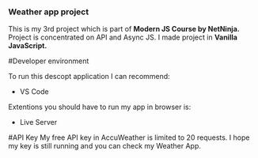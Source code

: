 ### Weather app project
This is my 3rd project which is part of **Modern JS Course by NetNinja.** Project is concentrated on API and Async JS. I made project in **Vanilla JavaScript.**

#Developer environment

To run this descopt application I can recommend:
- VS Code

Extentions you should have to run my app in browser is:
- Live Server

#API Key
My free API key in AccuWeather is limited to 20 requests. I hope my key is still running and you can check my Weather App.
